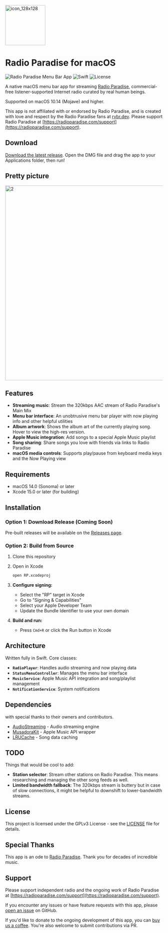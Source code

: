 <img width="128" height="128" alt="icon_128x128" src="https://github.com/user-attachments/assets/85f958aa-34be-408d-a122-d92ff0354588" />

# Radio Paradise for macOS

![Radio Paradise Menu Bar App](https://img.shields.io/badge/macOS-14.0+-blue) ![Swift](https://img.shields.io/badge/Swift-5.0-orange) ![License](https://img.shields.io/badge/License-GPTv3-green)

A native macOS menu bar app for streaming [Radio Paradise](https://radioparadise.com), commercial-free listener-supported Internet radio curated by real human beings.

Supported on macOS 10.14 (Mojave) and higher.

This app is not affiliated with or endorsed by Radio Paradise, and is created with love and respect by the Radio Paradise fans at [rybr.dev](https://rybr.dev). Please support Radio Paradise at [https://radioparadise.com/support](https://radioparadise.com/support).

## Download

[Download the latest release](https://github.com/rybr-dev/radio-paradise-macos/releases/download/1.0/RP-1.0.dmg). Open the DMG file and drag the app to your Applications folder, then run!

## Pretty picture

<img width="1000" height="622" alt="2" src="https://github.com/user-attachments/assets/8fa2556b-a199-4226-bda9-a67f56d37538" />

## Features

- **Streaming music**: Stream the 320kbps AAC stream of Radio Paradise's Main Mix
- **Menu bar interface**: An unobtrusive menu bar player with now playing info and other helpful utilities
- **Album artwork**: Shows the album art of the currently playing song. Hover to view the high-res version.
- **Apple Music integration**: Add songs to a special Apple Music playlist
- **Song sharing**: Share songs you love with friends via links to Radio Paradise
- **macOS media controls**: Supports play/pause from keyboard media keys and the Now Playing view

## Requirements

- macOS 14.0 (Sonoma) or later
- Xcode 15.0 or later (for building)

## Installation

### Option 1: Download Release (Coming Soon)
Pre-built releases will be available on the [Releases page](../../releases).

### Option 2: Build from Source

1. Clone this repository

2. Open in Xcode
   ```bash
   open RP.xcodeproj
   ```

3. **Configure signing:**
   - Select the "RP" target in Xcode
   - Go to "Signing & Capabilities"
   - Select your Apple Developer Team
   - Update the Bundle Identifier to use your own domain

4. **Build and run:**
   - Press `Cmd+R` or click the Run button in Xcode

## Architecture

Written fully in Swift. Core classes:

- **`RadioPlayer`**: Handles audio streaming and now playing data
- **`StatusMenuController`**: Manages the menu bar interface
- **`MusicService`**: Apple Music API integration and song/playlist management
- **`NotificationService`**: System notifications

## Dependencies
with special thanks to their owners and contributors.

- [AudioStreaming](https://github.com/dimitris-c/AudioStreaming) - Audio streaming engine
- [MusadoraKit](https://github.com/rryam/MusadoraKit) - Apple Music API wrapper
- [LRUCache](https://github.com/nicklockwood/LRUCache) - Song data caching

## TODO
Things that would be cool to add:

- **Station selector**: Stream other stations on Radio Paradise. This means researching and managing the other song feeds as well.
- **Limited bandwidth fallback**: The 320kbps stream is buttery but in case of slow connections, it might be helpful to downshift to lower-bandwidth streams.
  
## License

This project is licensed under the GPLv3 License - see the [LICENSE](LICENSE) file for details.

## Special Thanks

This app is an ode to [Radio Paradise](https://radioparadise.com). Thank you for decades of incredible music.

## Support

Please support independent radio and the ongoing work of Radio Paradise at [https://radioparadise.com/support](https://radioparadise.com/support).

If you encounter any issues or have feature requests with this app, please [open an issue](../../issues) on GitHub. 

If you'd like to donate to the ongoing development of this app, you can [buy us a coffee](https://buymeacoffee.com/rybr.dev). You're also welcome to submit contributions via PR.
